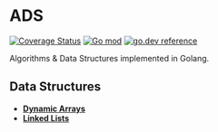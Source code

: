 # ADS

[![Coverage Status](https://coveralls.io/repos/github/pablotrinidad/ads/badge.svg?branch=master)](https://coveralls.io/github/pablotrinidad/ads?branch=master)
[![Go mod](https://img.shields.io/github/go-mod/go-version/pablotrinidad/ads)](go.mod)
[![go.dev reference](https://img.shields.io/badge/go.dev-reference-007d9c?logo=go&logoColor=white&style=flat)](https://godoc.org/github.com/pablotrinidad/ads)

Algorithms &amp; Data Structures implemented in Golang.

## Data Structures

* [**Dynamic Arrays**](https://en.wikipedia.org/wiki/Dynamic_array)
* [**Linked Lists**](https://en.wikipedia.org/wiki/Linked_list)
